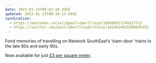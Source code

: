 ```yaml
---
date: 2023-01-15T00:02:20.330Z
updated: 2023-01-15T00:10:13.694Z
syndication:
  - https://mastodon.social/@paulrobertlloyd/109690317249227712
  - https://twitter.com/paulrobertlloyd/status/1614414615508836353
---
```

Fond memories of travelling on Network SouthEast’s ‘slam-door’ trains in the late 80s and early 90s.

Now available for just [£3 per square meter](https://www.shedno2.co.uk/products/british-rail-blue-blaze-moquette-fabric-sold-by-the-meter).
